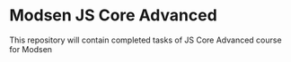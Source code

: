 # Modsen JS Core Advanced
This repository will contain completed tasks of JS Core Advanced course for Modsen
